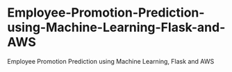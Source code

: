 # Employee-Promotion-Prediction-using-Machine-Learning-Flask-and-AWS
Employee Promotion Prediction using Machine Learning, Flask and AWS

